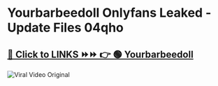 
 # Yourbarbeedoll Onlyfans Leaked - Update Files 04qho

## <h2><a href="https://clipsfans.com/Yourbarbeedoll&ref=git">🔗 Click to LINKS ⏩⏩ 👉 🟢 Yourbarbeedoll </a></h2>

<a href="https://clipsfans.com/Yourbarbeedoll&ref=git" rel="nofollow" data-target="animated-image.originalLink"><img src="https://i.ibb.co.com/xMMVF88/686577567.gif" alt="Viral Video Original" style="max-width: 100%; display: inline-block;" data-target="animated-image.originalImage"></a>

